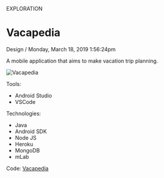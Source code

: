 <p class="type">EXPLORATION</p>

# Vacapedia

<p class="meta">Design  /  Monday, March 18, 2019 1:56:24pm</p>

A mobile application that aims to make vacation trip planning.

![Vacapedia](https://farooq-agent.web.app/assets/images/works/large/vacapedia.jpg)

Tools:
- Android Studio
- VSCode

Technologies:
- Java
- Android SDK
- Node JS
- Heroku
- MongoDB
- mLab

Code: [Vacapedia](https://github.com/heysaladin/cupi)
